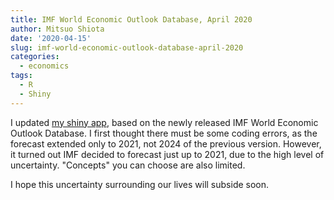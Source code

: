 ```yaml
---
title: IMF World Economic Outlook Database, April 2020
author: Mitsuo Shiota
date: '2020-04-15'
slug: imf-world-economic-outlook-database-april-2020
categories:
  - economics
tags:
  - R
  - Shiny
---
```


I updated [my shiny app](https://mitsuoxv.shinyapps.io/imf-weo/), based on the newly released IMF World Economic Outlook Database. I first thought there must be some coding errors, as the forecast extended only to 2021, not 2024 of the previous version. However, it turned out IMF decided to forecast just up to 2021, due to the high level of uncertainty. "Concepts" you can choose are also limited.

I hope this uncertainty surrounding our lives will subside soon.
